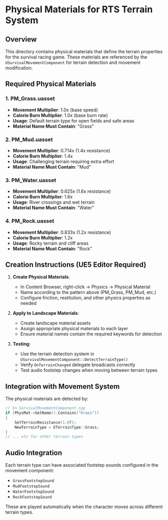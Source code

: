 # Physical Materials for RTS Terrain System

## Overview
This directory contains physical materials that define the terrain properties for the survival racing game. These materials are referenced by the `USurvivalMovementComponent` for terrain detection and movement modification.

## Required Physical Materials

### 1. PM_Grass.uasset
- **Movement Multiplier**: 1.0x (base speed)
- **Calorie Burn Multiplier**: 1.0x (base burn rate)
- **Usage**: Default terrain type for open fields and safe areas
- **Material Name Must Contain**: "Grass"

### 2. PM_Mud.uasset  
- **Movement Multiplier**: 0.714x (1.4x resistance)
- **Calorie Burn Multiplier**: 1.4x
- **Usage**: Challenging terrain requiring extra effort
- **Material Name Must Contain**: "Mud"

### 3. PM_Water.uasset
- **Movement Multiplier**: 0.625x (1.6x resistance) 
- **Calorie Burn Multiplier**: 1.6x
- **Usage**: River crossings and wet terrain
- **Material Name Must Contain**: "Water"

### 4. PM_Rock.uasset
- **Movement Multiplier**: 0.833x (1.2x resistance)
- **Calorie Burn Multiplier**: 1.2x  
- **Usage**: Rocky terrain and cliff areas
- **Material Name Must Contain**: "Rock"

## Creation Instructions (UE5 Editor Required)

1. **Create Physical Materials**:
   - In Content Browser, right-click → Physics → Physical Material
   - Name according to the pattern above (PM_Grass, PM_Mud, etc.)
   - Configure friction, restitution, and other physics properties as needed

2. **Apply to Landscape Materials**:
   - Create landscape material assets
   - Assign appropriate physical materials to each layer
   - Ensure material names contain the required keywords for detection

3. **Testing**:
   - Use the terrain detection system in `USurvivalMovementComponent::DetectTerrainType()`
   - Verify `OnTerrainChanged` delegate broadcasts correctly
   - Test audio footstep changes when moving between terrain types

## Integration with Movement System

The physical materials are detected by:
```cpp
// In SurvivalMovementComponent.cpp
if (PhysMat->GetName().Contains("Grass"))
{
    SetTerrainResistance(1.0f);
    NewTerrainType = ETerrainType::Grass;
}
// ... etc for other terrain types
```

## Audio Integration

Each terrain type can have associated footstep sounds configured in the movement component:
- `GrassFootstepSound`
- `MudFootstepSound` 
- `WaterFootstepSound`
- `RockFootstepSound`

These are played automatically when the character moves across different terrain types.